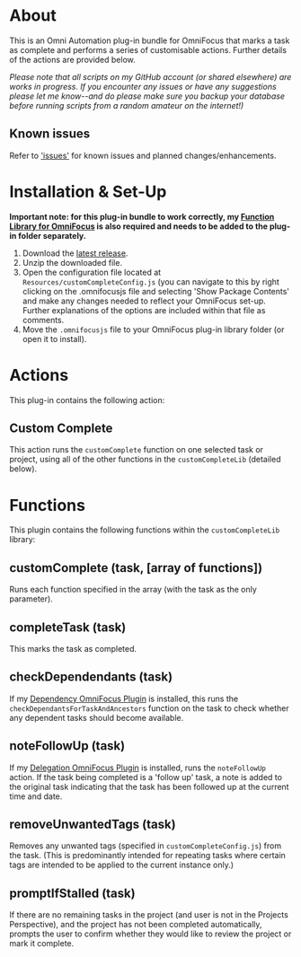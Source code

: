 # About

This is an Omni Automation plug-in bundle for OmniFocus that marks a task as complete and performs a series of customisable actions. Further details of the actions are provided below.

_Please note that all scripts on my GitHub account (or shared elsewhere) are works in progress. If you encounter any issues or have any suggestions please let me know--and do please make sure you backup your database before running scripts from a random amateur on the internet!)_

## Known issues 

Refer to ['issues'](https://github.com/ksalzke/custom-complete-omnifocus-plugin/issues) for known issues and planned changes/enhancements.

# Installation & Set-Up

**Important note: for this plug-in bundle to work correctly, my [Function Library for OmniFocus](https://github.com/ksalzke/function-library-for-omnifocus) is also required and needs to be added to the plug-in folder separately.**


1. Download the [latest release](https://github.com/ksalzke/move-to-action-group-omnifocus-plugin/releases/latest).
2. Unzip the downloaded file.
3. Open the configuration file located at `Resources/customCompleteConfig.js` (you can navigate to this by right clicking on the .omnifocusjs file and selecting 'Show Package Contents' and make any changes needed to reflect your OmniFocus set-up. Further explanations of the options are included within that file as comments.
4. Move the `.omnifocusjs` file to your OmniFocus plug-in library folder (or open it to install).

# Actions

This plug-in contains the following action:

## Custom Complete

This action runs the `customComplete` function on one selected task or project, using all of the other functions in the `customCompleteLib` (detailed below).

# Functions

This plugin contains the following functions within the `customCompleteLib` library:

## customComplete (task, [array of functions]) 

Runs each function specified in the array (with the task as the only parameter).

## completeTask (task)

This marks the task as completed.

## checkDependendants (task)

If my [Dependency OmniFocus Plugin](https://github.com/ksalzke/dependency-omnifocus-plugin) is installed, this runs the `checkDependantsForTaskAndAncestors` function on the task to check whether any dependent tasks should become available.

## noteFollowUp (task)

If my [Delegation OmniFocus Plugin](https://github.com/ksalzke/delegation-omnifocus-plugin) is installed, runs the `noteFollowUp` action. If the task being completed is a 'follow up' task, a note is added to the original task indicating that the task has been followed up at the current time and date.

## removeUnwantedTags (task)

Removes any unwanted tags (specified in `customCompleteConfig.js`) from the task. (This is predominantly intended for repeating tasks where certain tags are intended to be applied to the current instance only.)

## promptIfStalled (task)

If there are no remaining tasks in the project (and user is not in the Projects Perspective), and the project has not been completed automatically, prompts the user to confirm whether they would like to review the project or mark it complete.